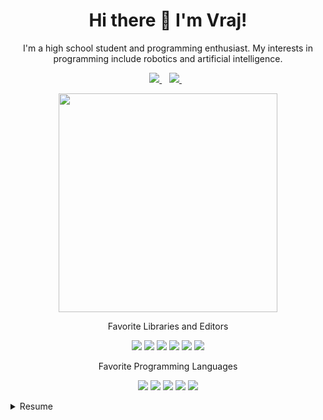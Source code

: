 <h1 align='center'>
  Hi there 👋 I'm Vraj!
</h1>

<p align='center'>
  I'm a high school student and programming enthusiast. My interests in programming include robotics and artificial intelligence.
</p>

<p align='center'>
  
  <a href="https://www.linkedin.com/in/vrajparikh2023/">
    <img src="https://img.shields.io/badge/LinkedIn-0077B5?style=for-the-badge&logo=linkedin&logoColor=white" />
  </a>&nbsp;&nbsp;
  <a href="mailto:vrajbparikh@gmail.com">
    <img src="https://img.shields.io/badge/Gmail-D14836?style=for-the-badge&logo=gmail&logoColor=white" />        
  </a>&nbsp;&nbsp;
  
</p>

<p align='middle'>
  <a href="#"><img src="https://github-readme-stats.vercel.app/api?username=TheConverseEngineer&show_icons=true&count_private=true&theme=dark" width="350"></a>
</p>

<p align='middle'>
  Favorite Libraries and Editors
</p>

<p align='middle'>
  <img src="https://img.shields.io/badge/Pandas-2C2D72?style=for-the-badge&logo=pandas&logoColor=white"/>
  <img src="https://img.shields.io/badge/OpenCV-27338e?style=for-the-badge&logo=OpenCV&logoColor=white"/>
  <img src="https://img.shields.io/badge/TensorFlow-FF6F00?style=for-the-badge&logo=tensorflow&logoColor=white"/>
  <img src="https://img.shields.io/badge/scikit_learn-F7931E?style=for-the-badge&logo=scikit-learn&logoColor=white"/>
  <img src="https://img.shields.io/badge/Unity-100000?style=for-the-badge&logo=unity&logoColor=white"/>
  <img src="https://img.shields.io/badge/Android_Studio-3DDC84?style=for-the-badge&logo=android-studio&logoColor=white"/>
</p>

<p align='middle'>
  Favorite Programming Languages
</p>

<p align='middle'>
  <img src="https://img.shields.io/badge/Python-FFD43B?style=for-the-badge&logo=python&logoColor=blue"/>
  <img src="https://img.shields.io/badge/java-%23ED8B00.svg?style=for-the-badge&logo=openjdk&logoColor=white"/>
  <img src="https://img.shields.io/badge/c++-%2300599C.svg?style=for-the-badge&logo=c%2B%2B&logoColor=white"/>
  <img src="https://img.shields.io/badge/kotlin-%237F52FF.svg?style=for-the-badge&logo=kotlin&logoColor=white"/>
  <img src="https://img.shields.io/badge/c%23-%23239120.svg?style=for-the-badge&logo=c-sharp&logoColor=white"/>
</p>

<details>
  <summary>Resume</summary>

  ## Education
  - **High School**\
📆 2020 - 2024\
📍 **Manheim Township High School** - Lancaster, PA

  - **CS50 AI Online Certification**\
  📆 2021\
  📍 **Harvard University** - Cambridge, MA (Online, through EDx)

 - **COMP-TIA IT Fundamentals**\
  📆 2020\
  📍 **Harrisburg University** - Harrisburg, PA (Virtual)

  ## Honors and Activities
  - **Computing Olympiad Gold Division**
  - **UT Austin 2023 Open Second Place Finisher**
  - **IOT and Blockchain Research at the Anson L. Clark Scholars Program**\
📆 Jun-Aug (2023) \
📍 **Texas Tech University** - Lubbock, TX
  - **Student at MIT BeaverWorks**\
📆 Jul-Aug (2022) \
📍 **Autonomous Underwater Vehicles** - Cambridge, MA (Virtual)
  - **Software lead for FTC Robotics Team 7786**
      - Semifinalist Alliance
      - 1st Innovate + 2nd Inspire at PA regionals
      - 3rd. Motivate at PA States
  - **Lead developer for the OpenSIM FTC 3D Simulator**

</details>
